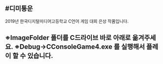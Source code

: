 #디미통운
---
2019년 한국디지털미디어고등학교 C언어 게임 대회 은상 작품입니다.

※ImageFolder 폴더를 C드라이브 바로 아래로 옮겨주세요.
※Debug->CConsoleGame4.exe 를 실행해서 플레이 할 수 있습니다.
---